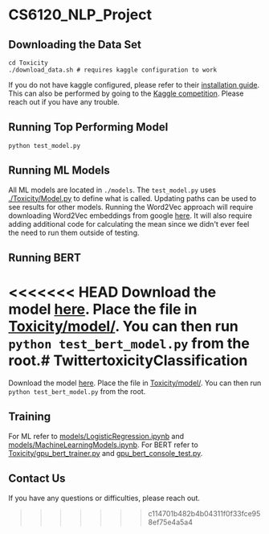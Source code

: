 # CS6120_NLP_Project


## Downloading the Data Set

```
cd Toxicity
./download_data.sh # requires kaggle configuration to work
```

If you do not have kaggle configured, please refer to their [installation guide](https://github.com/Kaggle/kaggle-api#installation). This can also be performed by going to the [Kaggle competition](https://www.kaggle.com/c/jigsaw-unintended-bias-in-toxicity-classification). Please reach out if you have any trouble.

## Running Top Performing Model

```
python test_model.py
```

## Running ML Models

All ML models are located in `./models`. The `test_model.py` uses [./Toxicity/Model.py](./Toxicity/Model.py) to define what is called. Updating paths can be used to see results for other models. Running the Word2Vec approach will require downloading Word2Vec embeddings from google [here](https://code.google.com/archive/p/word2vec/). It will also require adding additional code for calculating the mean since we didn't ever feel the need to run them outside of testing.

## Running BERT

<<<<<<< HEAD
Download the model [here](https://drive.google.com/open?id=1q2F-9B7ON0XDjz8mYUBPFpCGT9bmPThC). Place the file in [Toxicity/model/](Toxicity/model/). You can then run `python test_bert_model.py` from the root.# TwittertoxicityClassification
=======
Download the model [here](https://drive.google.com/open?id=1q2F-9B7ON0XDjz8mYUBPFpCGT9bmPThC). Place the file in [Toxicity/model/](Toxicity/model/). You can then run `python test_bert_model.py` from the root.

## Training

For ML refer to [models/LogisticRegression.ipynb](./models/LogisticRegression.ipynb) and [models/MachineLearningModels.ipynb](./models/MachineLearningModels.ipynb). For BERT refer to [Toxicity/gpu_bert_trainer.py](./Toxicity/gpu_bert_trainer.py) and [gpu_bert_console_test.py](./Toxicity/gpu_bert_console_test.py).

## Contact Us

If you have any questions or difficulties, please reach out.
>>>>>>> c114701b482b4b04311f0f33fce958ef75e4a5a4

